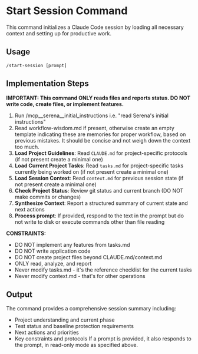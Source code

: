 # Start Session Command

This command initializes a Claude Code session by loading all necessary context and setting up for productive work.

## Usage

```
/start-session [prompt]
```

## Implementation Steps

**IMPORTANT: This command ONLY reads files and reports status. DO NOT write code, create files, or implement features.**

1. Run /mcp__serena__initial_instructions i.e. "read Serena's initial instructions"
2. Read workflow-wisdom.md if present, otherwise create an empty template indicating these are memories for proper workflow, based on previous mistakes. It should be concise and not weigh down the context too much.
3. **Load Project Guidelines**: Read `CLAUDE.md` for project-specific protocols (if not present create a minimal one)
4. **Load Current Project Tasks**: Read `tasks.md` for project-specific tasks currently being worked on (if not present create a minimal one)
5. **Load Session Context**: Read `context.md` for previous session state (if not present create a minimal one)
6. **Check Project Status**: Review git status and current branch (DO NOT make commits or changes)
7. **Synthesize Context**: Report a structured summary of current state and next actions
8. **Process prompt**: If provided, respond to the text in the prompt but do not write to disk or execute commands other than file reading

**CONSTRAINTS:**
- DO NOT implement any features from tasks.md
- DO NOT write application code
- DO NOT create project files beyond CLAUDE.md/context.md
- ONLY read, analyze, and report
- Never modify tasks.md - it's the reference checklist for the current tasks
- Never modify context.md - that's for other operations

## Output

The command provides a comprehensive session summary including:
- Project understanding and current phase
- Test status and baseline protection requirements
- Next actions and priorities
- Key constraints and protocols
If a prompt is provided, it also responds to the prompt, in read-only mode as specified above.